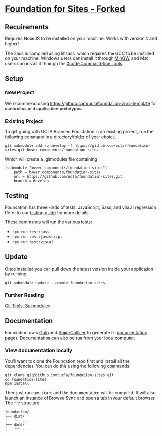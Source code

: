 # [Foundation for Sites - Forked](http://foundation.zurb.com)

## Requirements

Requires NodeJS to be installed on your machine. Works with version 4 and higher!

The Sass is compiled using libsass, which requires the GCC to be installed on your machine. Windows users can install it through [MinGW](http://www.mingw.org/), and Mac users can install it through the [Xcode Command-line Tools](http://osxdaily.com/2014/02/12/install-command-line-tools-mac-os-x/).

## Setup

### New Project

We recommend using https://github.com/ucla/foundation-zurb-template for static sites and application prototypes.

### Existing Project

To get going with UCLA Branded Foundation in an existing project, run the following command in a directory/folder of your choice.

`git submodule add -b develop -f https://github.com/ucla/foundation-sites.git bower_components/foundation-sites`

Which will create a .gitmodules file containing

```
[submodule "bower_components/foundation-sites"]
	path = bower_components/foundation-sites
	url = https://github.com/ucla/foundation-sites.git
	branch = develop
```

## Testing

Foundation has three kinds of tests: JavaScript, Sass, and visual regression. Refer to our [testing guide](https://github.com/zurb/foundation-sites/wiki/Testing-Guide) for more details.

These commands will run the various tests:

- `npm run test:sass`
- `npm run test:javascript`
- `npm run test:visual`

## Update

Once installed you can pull down the latest version inside your application by running

`git submodule update --remote foundation-sites`

### Further Reading

[Git Tools, Submodules](http://www.git-scm.com/book/en/v2/Git-Tools-Submodules)

## Documentation

Foundation uses [Gulp](http://gulpjs.com/) and [SuperCollider](https://www.npmjs.com/package/supercollider) to generate its [documentation pages](http://foundation.zurb.com/sites/docs). Documentation can also be run from your local computer.

### View documentation locally

You'll want to clone the Foundation repo first and install all the dependencies. You can do this using the following commands:

```
git clone git@github.com:ucla/foundation-sites.git
cd foundation-sites
npm install
```

Then just run `npm start` and the documentation will be compiled. It will also launch an instance of [BrowserSync](http://www.browsersync.io/) and open a tab in your default browser.
The file structure:

```
foundation/
├── dist/
│   └── ...
├── docs/
│   └── ...
```
